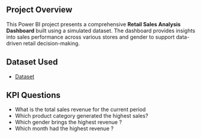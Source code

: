## Project Overview
This Power BI project presents a comprehensive **Retail Sales Analysis Dashboard** built using a simulated dataset. The dashboard provides insights into sales performance across various stores and gender to support data-driven retail decision-making.

## Dataset Used 
- <a href="https://github.com/mulausitafadzwa/Retail-Sales-Analysis/blob/main/Dataset.csv">Dataset</a>

## KPI Questions 
- What is the total sales revenue for the current period
- Which product category generated the highest sales?
- Which gender brings the highest revenue ?
- Which month had the highest revenue ?

  
